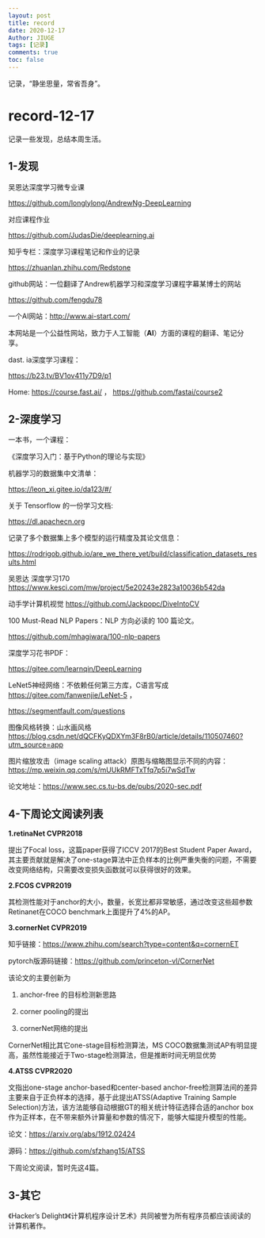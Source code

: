 ```yaml
---
layout: post
title: record
date: 2020-12-17
Author: JIUGE 
tags: [记录]
comments: true
toc: false
---
```


记录，“静坐思量，常省吾身”。

<!-- more -->

# record-12-17

记录一些发现，总结本周生活。

## 1-发现

吴恩达深度学习微专业课

https://github.com/longlylong/AndrewNg-DeepLearning

对应课程作业

https://github.com/JudasDie/deeplearning.ai

知乎专栏：深度学习课程笔记和作业的记录

https://zhuanlan.zhihu.com/Redstone

github网站：一位翻译了Andrew机器学习和深度学习课程字幕某博士的网站

https://github.com/fengdu78

一个AI网站：http://www.ai-start.com/

本网站是一个公益性网站，致力于人工智能（**AI**）方面的课程的翻译、笔记分享。

dast. ia深度学习课程：

https://b23.tv/BV1ov411y7D9/p1

Home: https://course.fast.ai/   ， https://github.com/fastai/course2

## 2-深度学习

一本书，一个课程：

《深度学习入门：基于Python的理论与实现》



机器学习的数据集中文清单：

 https://leon_xi.gitee.io/da123/#/



关于 Tensorflow 的一份学习文档:

https://dl.apachecn.org



记录了多个数据集上多个模型的运行精度及其论文信息：


https://rodrigob.github.io/are_we_there_yet/build/classification_datasets_results.html



吴恩达 深度学习170
https://www.kesci.com/mw/project/5e20243e2823a10036b542da



动手学计算机视觉
https://github.com/Jackpopc/DiveIntoCV



100 Must-Read NLP Papers：NLP 方向必读的 100 篇论文。

https://github.com/mhagiwara/100-nlp-papers


深度学习花书PDF：

https://gitee.com/learnqin/DeepLearning



LeNet5神经网络：不依赖任何第三方库，C语言写成
https://gitee.com/fanwenjie/LeNet-5 ，

https://segmentfault.com/questions



图像风格转换：山水画风格
https://blog.csdn.net/dQCFKyQDXYm3F8rB0/article/details/110507460?utm_source=app



图片缩放攻击（image scaling attack）原图与缩略图显示不同的内容：
https://mp.weixin.qq.com/s/mUUkRMFTxTfq7p5i7wSdTw

 论文地址：https://www.sec.cs.tu-bs.de/pubs/2020-sec.pdf

## 4-下周论文阅读列表

**1.retinaNet	CVPR2018**

提出了Focal loss，这篇paper获得了ICCV 2017的Best Student Paper Award，其主要贡献就是解决了one-stage算法中正负样本的比例严重失衡的问题，不需要改变网络结构，只需要改变损失函数就可以获得很好的效果。

**2.FCOS		CVPR2019**

其检测性能对于anchor的大小，数量，长宽比都非常敏感，通过改变这些超参数Retinanet在COCO benchmark上面提升了4%的AP。

**3.cornerNet		CVPR2019**

知乎链接：https://www.zhihu.com/search?type=content&q=cornernET

pytorch版源码链接：https://github.com/princeton-vl/CornerNet

该论文的主要创新为

1. anchor-free 的目标检测新思路

2. corner pooling的提出

3. cornerNet网络的提出

CornerNet相比其它one-stage目标检测算法，MS COCO数据集测试AP有明显提高，虽然性能接近于Two-stage检测算法，但是推断时间无明显优势

**4.ATSS		CVPR2020**

文指出one-stage anchor-based和center-based anchor-free检测算法间的差异主要来自于正负样本的选择，基于此提出ATSS(Adaptive Training Sample Selection)方法，该方法能够自动根据GT的相关统计特征选择合适的anchor box作为正样本，在不带来额外计算量和参数的情况下，能够大幅提升模型的性能。

论文：https://arxiv.org/abs/1912.02424

源码：https://github.com/sfzhang15/ATSS

下周论文阅读，暂时先这4篇。

## 3-其它

《Hacker’s Delight》《计算机程序设计艺术》共同被誉为所有程序员都应该阅读的计算机著作。




